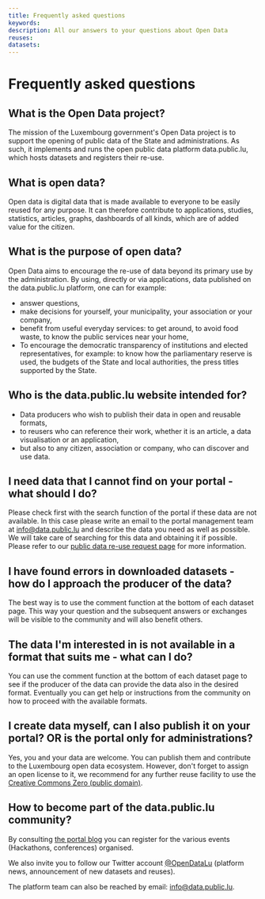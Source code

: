 ```yaml
---
title: Frequently asked questions
keywords:
description: All our answers to your questions about Open Data
reuses:
datasets:
---
```


# Frequently asked questions

## What is the Open Data project?

The mission of the Luxembourg government's Open Data project is to support the opening of public data of the State and administrations. As such, it implements and runs the open public data platform data.public.lu, which hosts datasets and registers their re-use.

## What is open data?

Open data is digital data that is made available to everyone to be easily reused for any purpose. It can therefore contribute to applications, studies, statistics, articles, graphs, dashboards of all kinds, which are of added value for the citizen.

## What is the purpose of open data?

Open Data aims to encourage the re-use of data beyond its primary use by the administration. By using, directly or via applications, data published on the data.public.lu platform, one can for example:

* answer questions,
* make decisions for yourself, your municipality, your association or your company,
* benefit from useful everyday services: to get around, to avoid food waste, to know the public services near your home,
* To encourage the democratic transparency of institutions and elected representatives, for example: to know how the parliamentary reserve is used, the budgets of the State and local authorities, the press titles supported by the State.

## Who is the data.public.lu website intended for?

* Data producers who wish to publish their data in open and reusable formats,
* to reusers who can reference their work, whether it is an article, a data visualisation or an application,
* but also to any citizen, association or company, who can discover and use data.

## I need data that I cannot find on your portal - what should I do?
Please check first with the search function of the portal if these data are not available. In this case please write an email to the portal management team at info@data.public.lu and describe the data you need as well as possible. We will take care of searching for this data and obtaining it if possible. Please refer to our [public data re-use request page](/en/pages/requesting/) for more information. 

## I have found errors in downloaded datasets - how do I approach the producer of the data?
The best way is to use the comment function at the bottom of each dataset page. This way your question and the subsequent answers or exchanges will be visible to the community and will also benefit others.


## The data I'm interested in is not available in a format that suits me - what can I do?
You can use the comment function at the bottom of each dataset page to see if the producer of the data can provide the data also in the desired format. Eventually you can get help or instructions from the community on how to proceed with the available formats.

## I create data myself, can I also publish it on your portal? OR is the portal only for administrations? 
Yes, you and your data are welcome. You can publish them and contribute to the Luxembourg open data ecosystem. However, don't forget to assign an open license to it, we recommend for any further reuse facility to use the [Creative Commons Zero (public domain)](https://creativecommons.org/publicdomain/zero/1.0/deed).


## How to become part of the data.public.lu community?

By consulting [the portal blog](/en/posts/) you can register for the various events (Hackathons, conferences) organised.

We also invite you to follow our Twitter account [@OpenDataLu](https://twitter.com/opendatalu) (platform news, announcement of new datasets and reuses).

The platform team can also be reached by email: info@data.public.lu.
